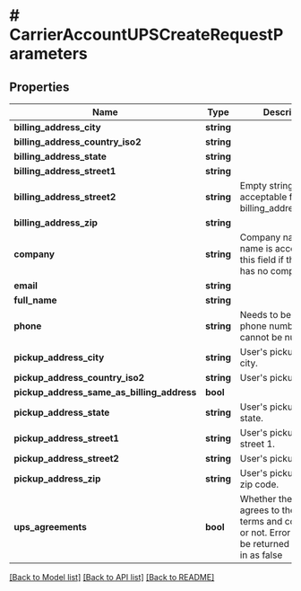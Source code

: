 # # CarrierAccountUPSCreateRequestParameters

## Properties

Name | Type | Description | Notes
------------ | ------------- | ------------- | -------------
**billing_address_city** | **string** |  |
**billing_address_country_iso2** | **string** |  |
**billing_address_state** | **string** |  |
**billing_address_street1** | **string** |  |
**billing_address_street2** | **string** | Empty string acceptable for billing_address_street2 | [optional]
**billing_address_zip** | **string** |  |
**company** | **string** | Company name. Full name is acceptable in this field if the user has no company name | [optional]
**email** | **string** |  | [optional]
**full_name** | **string** |  | [optional]
**phone** | **string** | Needs to be a valid phone number and cannot be null | [optional]
**pickup_address_city** | **string** | User&#39;s pickup address city. |
**pickup_address_country_iso2** | **string** | User&#39;s pickup street 1. |
**pickup_address_same_as_billing_address** | **bool** |  | [optional]
**pickup_address_state** | **string** | User&#39;s pickup address state. |
**pickup_address_street1** | **string** | User&#39;s pickup address street 1. |
**pickup_address_street2** | **string** | User&#39;s pickup street 2. | [optional]
**pickup_address_zip** | **string** | User&#39;s pickup address zip code. |
**ups_agreements** | **bool** | Whether the user agrees to the UPS terms and conditions or not. Error 400 will be returned if passed in as false |

[[Back to Model list]](../../README.md#models) [[Back to API list]](../../README.md#endpoints) [[Back to README]](../../README.md)
